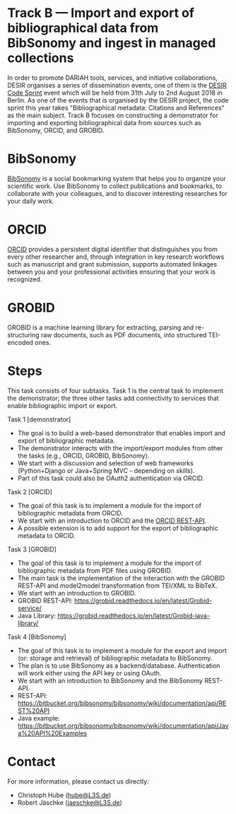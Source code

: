 # Track B — Import and export of bibliographical data from BibSonomy and ingest in managed collections

In order to promote DARIAH tools, services, and initiative
collaborations, DESIR organises a series of dissemination events, one
of them is the [DESIR Code
Sprint](https://desircodesprint.sciencesconf.org/) event which will be
held from 31th July to 2nd August 2018 in Berlin. As one of the events
that is organised by the DESIR project, the code sprint this year
takes "Bibliographical metadata: Citations and References" as the main
subject. Track B focuses on constructing a demonstrator for importing
and exporting bibliographical data from sources such as BibSonomy,
ORCID, and GROBID.

# BibSonomy

[BibSonomy](https://www.bibsonomy.org/) is a social bookmarking system
that helps you to organize your scientific work. Use BibSonomy to
collect publications and bookmarks, to collaborate with your
colleagues, and to discover interesting researches for your daily
work.

# ORCID

[ORCID](https://orcid.org/) provides a persistent digital identifier
that distinguishes you from every other researcher and, through
integration in key research workflows such as manuscript and grant
submission, supports automated linkages between you and your
professional activities ensuring that your work is recognized.

# GROBID

GROBID is a machine learning library for extracting, parsing and
re-structuring raw documents, such as PDF documents, into structured
TEI-encoded ones.

# Steps
This task consists of four subtasks. Task 1 is the central task to
implement the demonstrator; the three other tasks add connectivity to
services that enable bibliographic import or export.

Task 1 [demonstrator]
- The goal is to build a web-based demonstrator that enables import and export of bibliographic metadata.
- The demonstrator interacts with the import/export modules from other the tasks (e.g., ORCID, GROBID, BibSonomy).
- We start with a discussion and selection of web frameworks (Python+Django or Java+Spring MVC - depending on skills).
- Part of this task could also be OAuth2 authentication via ORCID.

Task 2 [ORCID]
- The goal of this task is to implement a module for the import of bibliographic metadata from ORCID.
- We start with an introduction to ORCID and the [ORCID REST-API](https://members.orcid.org/api/tutorial/read-orcid-records).
- A possible extension is to add support for the export of bibliographic metadata to ORCID.

Task 3 [GROBID]
- The goal of this task is to implement a module for the import of bibliographic metadata from PDF files using GROBID.
- The main task is the implementation of the interaction with the GROBID REST-API and model2model transformation from TEI/XML to BibTeX.
- We start with an introduction to GROBID.
- GROBID REST-API: https://grobid.readthedocs.io/en/latest/Grobid-service/
- Java Library: https://grobid.readthedocs.io/en/latest/Grobid-java-library/

Task 4 [BibSonomy]
- The goal of this task is to implement a module for the export and import (or: storage and retrieval) of bibliographic metadata to BibSonomy.
- The plan is to use BibSonomy as a backend/database. Authentication will work either using the API key or using OAuth.
- We start with an introduction to BibSonomy and the BibSonomy REST-API.
- REST-API: https://bitbucket.org/bibsonomy/bibsonomy/wiki/documentation/api/REST%20API
- Java example: https://bitbucket.org/bibsonomy/bibsonomy/wiki/documentation/api/Java%20API%20Examples

# Contact
For more information, please contact us directly:
- Christoph Hube (hube@L3S.de)
- Robert Jäschke (jaeschke@L3S.de)
